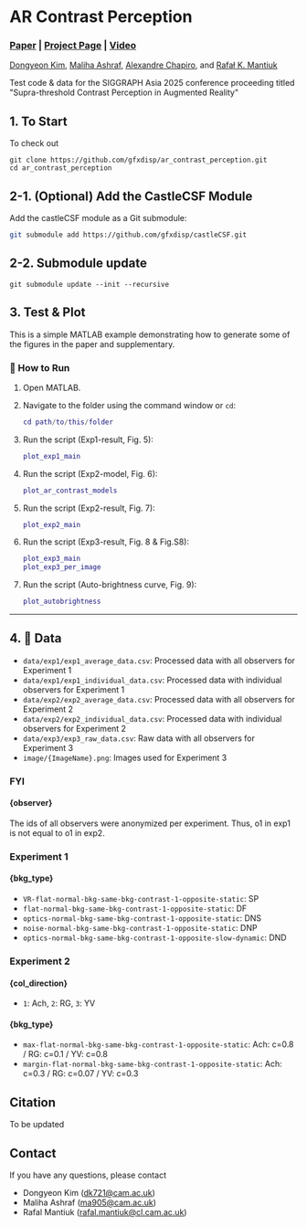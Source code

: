 # AR Contrast Perception
### [Paper](https://dongyeon93.github.io/assets/pdf/AR_contrast.pdf) | [Project Page](https://www.cl.cam.ac.uk/research/rainbow/projects/ar_contrast/) | [Video](https://www.youtube.com/watch?v=tPUkpA6VI8c)

[Dongyeon Kim](https://dongyeon93.github.io/),
[Maliha Ashraf](https://malihaashraf.github.io/),
[Alexandre Chapiro](https://achapiro.github.io/),
and [Rafał K. Mantiuk](https://www.cl.cam.ac.uk/~rkm38/)

Test code & data for the SIGGRAPH Asia 2025 conference proceeding titled "Supra-threshold Contrast Perception in Augmented Reality"

## 1. To Start

To check out
```
git clone https://github.com/gfxdisp/ar_contrast_perception.git
cd ar_contrast_perception
```

## 2-1. (Optional) Add the CastleCSF Module
Add the castleCSF module as a Git submodule:

```bash
git submodule add https://github.com/gfxdisp/castleCSF.git
```

## 2-2. Submodule update
```
git submodule update --init --recursive
```

## 3. Test & Plot

This is a simple MATLAB example demonstrating how to generate some of the figures in the paper and supplementary.

### 🚀 How to Run

1. Open MATLAB.
2. Navigate to the folder using the command window or `cd`:

    ```matlab
    cd path/to/this/folder
    ```

3. Run the script (Exp1-result, Fig. 5):

    ```matlab
    plot_exp1_main
    ```

4. Run the script (Exp2-model, Fig. 6):

    ```matlab
    plot_ar_contrast_models
    ```

5. Run the script (Exp2-result, Fig. 7):

    ```matlab
    plot_exp2_main
    ```

6. Run the script (Exp3-result, Fig. 8 & Fig.S8):

    ```matlab
    plot_exp3_main
    plot_exp3_per_image
    ```

7. Run the script (Auto-brightness curve, Fig. 9):

    ```matlab
    plot_autobrightness
    ```
---

## 4. 📁 Data

- `data/exp1/exp1_average_data.csv`: Processed data with all observers for Experiment 1
- `data/exp1/exp1_individual_data.csv`: Processed data with individual observers for Experiment 1
- `data/exp2/exp2_average_data.csv`: Processed data with all observers for Experiment 2
- `data/exp2/exp2_individual_data.csv`: Processed data with individual observers for Experiment 2
- `data/exp3/exp3_raw_data.csv`: Raw data with all observers for Experiment 3
- `image/{ImageName}.png`: Images used for Experiment 3

### FYI
#### {observer}
The ids of all observers were anonymized per experiment. Thus, o1 in exp1 is not equal to o1 in exp2.

### Experiment 1
#### {bkg_type}
- `VR-flat-normal-bkg-same-bkg-contrast-1-opposite-static`: SP
- `flat-normal-bkg-same-bkg-contrast-1-opposite-static`: DF
- `optics-normal-bkg-same-bkg-contrast-1-opposite-static`: DNS
- `noise-normal-bkg-same-bkg-contrast-1-opposite-static`: DNP
- `optics-normal-bkg-same-bkg-contrast-1-opposite-slow-dynamic`: DND

### Experiment 2
#### {col_direction}
- `1`: Ach, `2`: RG, `3`: YV

#### {bkg_type}
- `max-flat-normal-bkg-same-bkg-contrast-1-opposite-static`: Ach: c=0.8 / RG: c=0.1 / YV: c=0.8
- `margin-flat-normal-bkg-same-bkg-contrast-1-opposite-static`: Ach: c=0.3 / RG: c=0.07 / YV: c=0.3

## Citation
To be updated

## Contact
If you have any questions, please contact

- Dongyeon Kim (dk721@cam.ac.uk)
- Maliha Ashraf (ma905@cam.ac.uk)
- Rafal Mantiuk (rafal.mantiuk@cl.cam.ac.uk)
